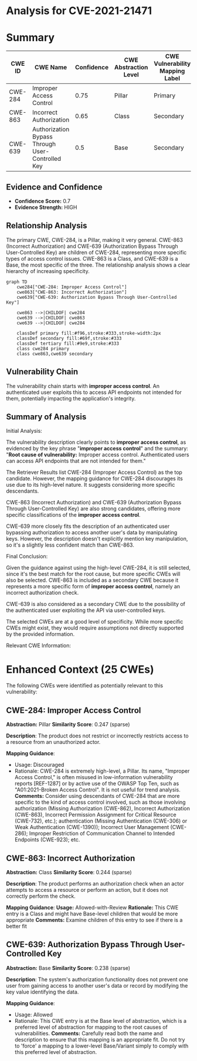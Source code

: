 # Analysis for CVE-2021-21471

# Summary
| CWE ID | CWE Name | Confidence | CWE Abstraction Level | CWE Vulnerability Mapping Label | CWE-Vulnerability Mapping Notes |
|---|---|---|---|---|---|
| CWE-284 | Improper Access Control | 0.75 | Pillar | Primary | Discouraged |
| CWE-863 | Incorrect Authorization | 0.65 | Class | Secondary | Allowed-with-Review |
| CWE-639 | Authorization Bypass Through User-Controlled Key | 0.5 | Base | Secondary | Allowed |

## Evidence and Confidence

*   **Confidence Score:** 0.7
*   **Evidence Strength:** HIGH

## Relationship Analysis
The primary CWE, CWE-284, is a Pillar, making it very general. CWE-863 (Incorrect Authorization) and CWE-639 (Authorization Bypass Through User-Controlled Key) are children of CWE-284, representing more specific types of access control issues. CWE-863 is a Class, and CWE-639 is a Base, the most specific of the three. The relationship analysis shows a clear hierarchy of increasing specificity.

```mermaid
graph TD
    cwe284["CWE-284: Improper Access Control"]
    cwe863["CWE-863: Incorrect Authorization"]
    cwe639["CWE-639: Authorization Bypass Through User-Controlled Key"]
    
    cwe863 -->|CHILDOF| cwe284
    cwe639 -->|CHILDOF| cwe863
    cwe639 -->|CHILDOF| cwe284

    classDef primary fill:#f96,stroke:#333,stroke-width:2px
    classDef secondary fill:#69f,stroke:#333
    classDef tertiary fill:#9e9,stroke:#333
    class cwe284 primary
    class cwe863,cwe639 secondary
```

## Vulnerability Chain
The vulnerability chain starts with **improper access control**. An authenticated user exploits this to access API endpoints not intended for them, potentially impacting the application's integrity.

## Summary of Analysis
Initial Analysis:

The vulnerability description clearly points to **improper access control**, as evidenced by the key phrase "**improper access control**" and the summary: "**Root cause of vulnerability:** Improper access control. Authenticated users can access API endpoints that are not intended for them."

The Retriever Results list CWE-284 (Improper Access Control) as the top candidate. However, the mapping guidance for CWE-284 discourages its use due to its high-level nature. It suggests considering more specific descendants.

CWE-863 (Incorrect Authorization) and CWE-639 (Authorization Bypass Through User-Controlled Key) are also strong candidates, offering more specific classifications of the **improper access control**.

CWE-639 more closely fits the description of an authenticated user bypassing authorization to access another user's data by manipulating keys. However, the description doesn't explicitly mention key manipulation, so it's a slightly less confident match than CWE-863.

Final Conclusion:

Given the guidance against using the high-level CWE-284, it is still selected, since it's the best match for the root cause, but more specific CWEs will also be selected.
CWE-863 is included as a secondary CWE because it represents a more specific form of **improper access control**, namely an incorrect authorization check.

CWE-639 is also considered as a secondary CWE due to the possibility of the authenticated user exploiting the API via user-controlled keys.

The selected CWEs are at a good level of specificity. While more specific CWEs might exist, they would require assumptions not directly supported by the provided information.

Relevant CWE Information:

# Enhanced Context (25 CWEs)
The following CWEs were identified as potentially relevant to this vulnerability:

## CWE-284: Improper Access Control
**Abstraction:** Pillar
**Similarity Score**: 0.247 (sparse)

**Description**:
The product does not restrict or incorrectly restricts access to a resource from an unauthorized actor.

**Mapping Guidance**:
- Usage: Discouraged
- Rationale: CWE-284 is extremely high-level, a Pillar. Its name, "Improper Access Control," is often misused in low-information vulnerability reports [REF-1287] or by active use of the OWASP Top Ten, such as "A01:2021-Broken Access Control". It is not useful for trend analysis.
**Comments:** Consider using descendants of CWE-284 that are more specific to the kind of access control involved, such as those involving authorization (Missing Authorization (CWE-862), Incorrect Authorization (CWE-863), Incorrect Permission Assignment for Critical Resource (CWE-732), etc.); authentication (Missing Authentication (CWE-306) or Weak Authentication (CWE-1390)); Incorrect User Management (CWE-286); Improper Restriction of Communication Channel to Intended Endpoints (CWE-923); etc.

## CWE-863: Incorrect Authorization
**Abstraction:** Class
**Similarity Score**: 0.244 (sparse)

**Description**:
The product performs an authorization check when an actor attempts to access a resource or perform an action, but it does not correctly perform the check.

**Mapping Guidance**:
**Usage:** Allowed-with-Review
**Rationale:** This CWE entry is a Class and might have Base-level children that would be more appropriate
**Comments:** Examine children of this entry to see if there is a better fit

## CWE-639: Authorization Bypass Through User-Controlled Key
**Abstraction:** Base
**Similarity Score**: 0.238 (sparse)

**Description**:
The system's authorization functionality does not prevent one user from gaining access to another user's data or record by modifying the key value identifying the data.

**Mapping Guidance**:
- Usage: Allowed
- Rationale: This CWE entry is at the Base level of abstraction, which is a preferred level of abstraction for mapping to the root causes of vulnerabilities.
**Comments:** Carefully read both the name and description to ensure that this mapping is an appropriate fit. Do not try to 'force' a mapping to a lower-level Base/Variant simply to comply with this preferred level of abstraction.
